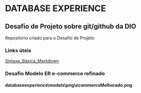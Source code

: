 
# DATABASE EXPERIENCE
## Desafio de Projeto sobre git/github da DIO
Repositório criado para o Desafio de  Projeto 

### Links úteis
[Sintaxe_Básica_Markdown](https://www.markdownguide.org/basic-syntax/)

### Desafio Modelo ER e-commerce refinado
#### databaseexperience\models\png\ecommerceMelhorado.png
